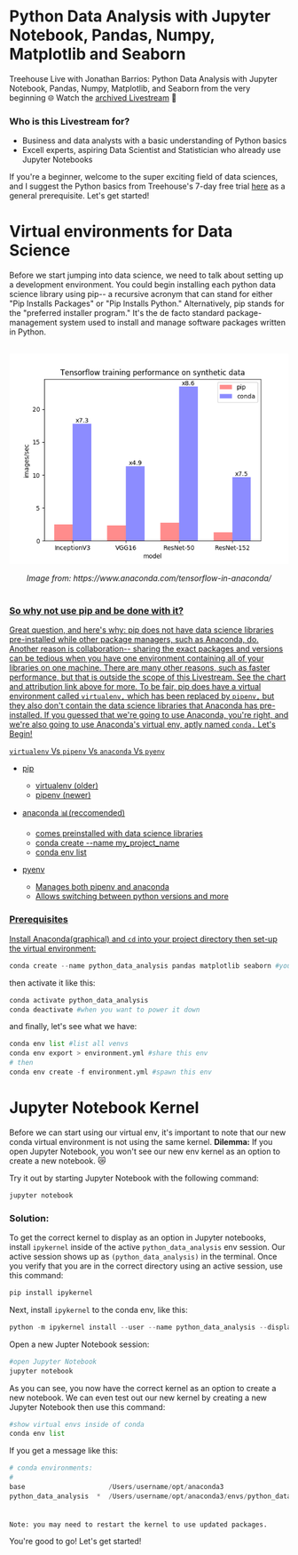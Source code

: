 # Python Data Analysis with Jupyter Notebook, Pandas, Numpy, Matplotlib and Seaborn

Treehouse Live with Jonathan Barrios: Python Data Analysis with Jupyter Notebook, Pandas, Numpy, Matplotlib, and Seaborn from the very beginning 🌐 Watch the [archived Livestream](https://join.teamtreehouse.com/treehouse-live/) 🍿

### Who is this Livestream for?
- Business and data analysts with a basic understanding of Python basics
- Excell experts, aspiring Data Scientist and Statistician who already use Jupyter Notebooks

If you're a beginner, welcome to the super exciting field of data sciences, and I  suggest the Python basics from Treehouse's 7-day free trial [here](https://teamtreehouse.com/subscribe/) as a general prerequisite. Let's get started!

# Virtual environments for Data Science
Before we start jumping into data science, we need to talk about setting up a development environment. You could begin installing each python data science library using pip-- a recursive acronym that can stand for either "Pip Installs Packages" or "Pip Installs Python." Alternatively, pip stands for the "preferred installer program." It's the de facto standard package-management system used to install and manage software packages written in Python.

<p align="center">
<br>
<img align="center" src="img/tensor_data.png")><br><br>
<em>Image from: <a>https://www.anaconda.com/tensorflow-in-anaconda/<a href="https://www.anaconda.com/tensorflow-in-anaconda/"></em><br><br>
</p>


### So why not use pip and be done with it?

Great question, and here's why: pip does not have data science libraries pre-installed while other package managers, such as Anaconda, do. Another reason is collaboration-- sharing the exact packages and versions can be tedious when you have one environment containing all of your libraries on one machine. There are many other reasons, such as faster performance, but that is outside the scope of this Livestream. See the chart and attribution link above for more. To be fair, pip does have a virtual environment called `virtualenv,` which has been replaced by `pipenv,` but they also don't contain the data science libraries that Anaconda has pre-installed. If you guessed that we're going to use Anaconda, you're right, and we're also going to use Anaconda's virtual env, aptly named `conda.` Let's Begin!

`virtualenv` Vs `pipenv` Vs `anaconda` Vs `pyenv`
- pip 
    - virtualenv (older)
    - pipenv (newer)
- anaconda 📊(reccomended)
    - comes preinstalled with data science libraries
    - conda create --name my_project_name
    - conda env list

- pyenv
    - Manages both pipenv and anaconda
    - Allows switching between python versions and more

### Prerequisites
Install Anaconda(graphical) and `cd` into your project directory then set-up the virtual environment:
```python
conda create --name python_data_analysis pandas matplotlib seaborn #you could add django
```
then activate it like this:
```python
conda activate python_data_analysis
conda deactivate #when you want to power it down
```
and finally, let's see what we have:
```python
conda env list #list all venvs
conda env export > environment.yml #share this env
# then
conda env create -f environment.yml #spawn this env
```
# Jupyter Notebook Kernel
Before we can start using our virtual env, it's important to note that our new conda virtual environment is not using the same kernel. **Dilemma:** If you open Jupyter Notebook, you won't see our new env kernel as an option to create a new notebook. 😿

Try it out by starting Jupyter Notebook with the following command:
```python
jupyter notebook
```
### Solution:
To get the correct kernel to display as an option in Jupyter notebooks, install `ipykernel` inside of the active `python_data_analysis` env session. Our active session shows up as `(python_data_analysis)` in the terminal. Once you verify that you are in the correct directory using an active session, use this command:
```python
pip install ipykernel
```

Next, install `ipykernel` to the conda env, like this:
```python
python -m ipykernel install --user --name python_data_analysis --display-name "python_data_analysis"
```

Open a new Jupter Notebook session:
```python
#open Jupyter Notebook
jupyter notebook
```

As you can see, you now have the correct kernel as an option to create a new notebook. We can even test out our new kernel by creating a new Jupyter Notebook then use this command:
```python
#show virtual envs inside of conda
conda env list
```
If you get a message like this:
```python
# conda environments:
#
base                     /Users/username/opt/anaconda3
python_data_analysis  *  /Users/username/opt/anaconda3/envs/python_data_analysis


Note: you may need to restart the kernel to use updated packages.
```

You're good to go! Let's get started!
